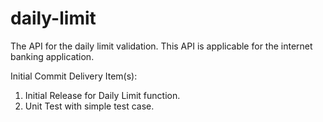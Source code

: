 # daily-limit
The API for the daily limit validation. This API is applicable for the internet banking application.

Initial Commit
Delivery Item(s):
1. Initial Release for Daily Limit function.
2. Unit Test with simple test case.
